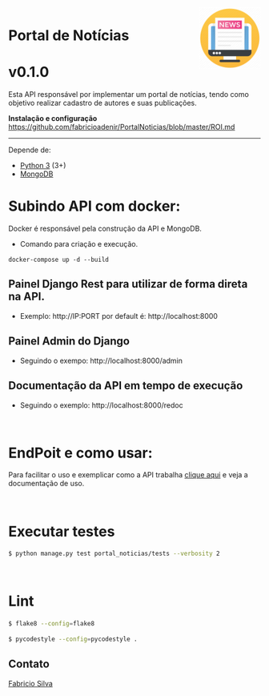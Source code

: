 <img src="docs/news.png" width="123px" alt="verifica.me" align="right">

# Portal de Notícias
# v0.1.0

Esta API responsável por implementar um portal de notícias, tendo como objetivo realizar cadastro de autores e suas publicações.

**Instalação e configuração** https://github.com/fabricioadenir/PortalNoticias/blob/master/ROI.md

***
Depende de:
* [Python 3](https://www.python.org/downloads/) (3+)
* [MongoDB](https://www.mongodb.com/dr/fastdl.mongodb.org/windows/mongodb-windows-x86_64-4.4.1-signed.msi/download)

# Subindo API com docker:
Docker é responsável pela construção da API e MongoDB.

* Comando para criação e execução.
```
docker-compose up -d --build
```
## Painel Django Rest para utilizar de forma direta na API.

* Exemplo: http://IP:PORT por default é: http://localhost:8000

## Painel Admin do Django

* Seguindo o exempo: http://localhost:8000/admin

## Documentação da API em tempo de execução

* Seguindo o exemplo: http://localhost:8000/redoc

&nbsp;

# EndPoit e como usar:
Para facilitar o uso e exemplicar como a API trabalha [clique aqui](https://fabricioadenir.github.io/PortalNoticias/) e veja a documentação de uso.

&nbsp;

# Executar testes
```sh
$ python manage.py test portal_noticias/tests --verbosity 2
```

&nbsp;

# Lint
```sh
$ flake8 --config=flake8
```
```sh
$ pycodestyle --config=pycodestyle .
```

## Contato


[Fabricio Silva](mailto:fabricioadenir@gmail.com)